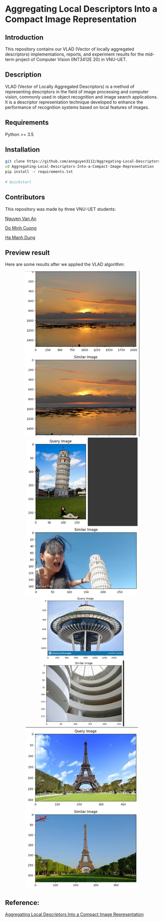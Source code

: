 # Aggregating Local Descriptors Into a Compact Image Representation

## Introduction
This repository contains our VLAD (Vector of locally aggregated descriptors) implementations, reports, and experiment results for the mid-term project of Computer Vision (INT3412E 20) in VNU-UET.

## Description
VLAD (Vector of Locally Aggregated Descriptors) is a method of representing descriptors in the field of image processing and computer vision, commonly used in object recognition and image search applications. It is a descriptor representation technique developed to enhance the performance of recognition systems based on local features of images.
## Requirements
Python >= 3.5

## Installation
```bash
git clone https://github.com/annguyen3112/Aggregating-Local-Descriptors-Into-a-Compact-Image-Representation.git
cd Aggregating-Local-Descriptors-Into-a-Compact-Image-Representation
pip install -r requirements.txt

# Quickstart
```

## Contributors

This repository was made by three VNU-UET students:

[Nguyen Van An](https://github.com/annguyen3112)

[Do Minh Cuong](https://github.com/mcuongdo)

[Ha Manh Dung](https://github.com/manhdungne)

## Preview result

Here are some results after we applied the VLAD algorithm:
<div align="center">
  <img src="experiments/result1.png">
</div>
<div align="center">
  <img src="experiments/result2.png">
</div>
<div align="center">
  <img src="experiments/result3.png">
</div>
<div align="center">
  <img src="experiments/result4.png">
</div>

## Reference:
[Aggregating Local Descriptors Into a Compact Image Representation](https://sci-hub.hkvisa.net/10.1109/cvpr.2010.5540039)
